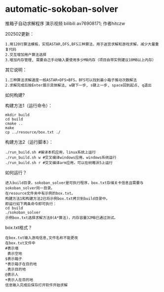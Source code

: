 # automatic-sokoban-solver

推箱子自动求解程序
演示视频 bilibili av76908171;
作者hitczw

202502更新：

    1.用120行算法模板，实现ASTAR,DFS,BFS三种算法，用于迷宫求解和游戏求解，减少大量重复代码
    2.交互增加用户算法选择
    3.增加内存管理, 需要自己手动输入要使用多少MB内存（项目自带实例建议10MB以上内存）

其它说明：

    1.三种算法求解速度一般ASTAR>DFS>BFS，BFS可以找到最小箱子推动次数解法
    2.求解完成后按Enter展示具体解法, w键下一步, s键上一步, space回到起点, q退出


如何构建?

构建方法1（运行命令）：

    mkdir build
    cd build
    cmake ..
    make
    cp ../resource/box.txt ./

构建方法2（运行脚本）：

    ./run_build.sh #编译本机应用，linux系统上运行
    ./run_build.sh w #交叉编译windows应用，windows系统运行
    ./run_build.sh r #交叉编译arm应用，可以在树莓派5上运行

如何运行？

    进入build目录，sokoban_solver是可执行程序，box.txt存储关卡信息且需要与sokoban_solver同一目录。
    在resource文件夹中有示例的box.txt。
    构建方法1和构建方法2已将示例box.txt拷贝到build目录中。
    即运行如下两条命令即可执行：
    cd build
    ./sokoban_solver
    示例box.txt选择求解方法0(A*算法)，内存容量32MB已通过测试。

box.txt格式？
    
    在box.txt输入游戏信息,文件名称不能更改
    在box.txt文件中
    #表示墙
     表示空地
    $表示箱子
    *表示箱子在目的地
    .表示目的地
    @表示人
    +表示人在目的地
    信息输入完成后保存打开软件开始求解
